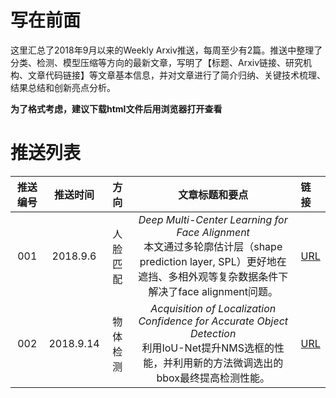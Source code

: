 # 写在前面

这里汇总了2018年9月以来的Weekly Arxiv推送，每周至少有2篇。推送中整理了分类、检测、模型压缩等方向的最新文章，写明了【标题、Arxiv链接、研究机构、文章代码链接】等文章基本信息，并对文章进行了简介归纳、关键技术梳理、结果总结和创新亮点分析。

__为了格式考虑，建议下载html文件后用浏览器打开查看__

# 推送列表

|推送编号|  推送时间   |    方向   |     文章标题和要点    |     链接     |
|:-----:|:----------:|:--------:|:----------:|:-------------|
|  001  |  2018.9.6  |  人脸匹配 |  _Deep Multi-Center Learning for Face Alignment_ <br>本文通过多轮廓估计层（shape prediction layer, SPL）更好地在遮挡、多相外观等复杂数据条件下解决了face alignment问题。| [URL](https://github.com/luzhilin19951120/paperReadingMails/tree/master/2018/001) |
|  002  |  2018.9.14  | 物体检测 | _Acquisition of Localization Confidence for Accurate Object Detection_ <br>利用IoU-Net提升NMS选框的性能，并利用新的方法微调选出的bbox最终提高检测性能。| [URL](https://github.com/luzhilin19951120/paperReadingMails/tree/master/2018/002) |